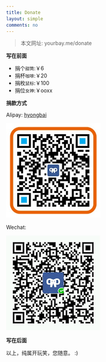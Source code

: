 ```yaml
---
title: Donate
layout: simple
comments: no
---
```


> 本文网址:
> yourbay.me/donate

**写在前面**

- 捐个`甜筒`:￥6
- 捐杯`咖啡`:￥20
- 捐枚`鼠标`:￥100
- 捐位`女神`:￥ooxx

**捐款方式**

Alipay: [hyongbai](https://qr.alipay.com/ap9meauipfitn4t148)

![image](/media/imgs/qr_alipay_hyongbai.jpg)


Wechat: 

![image](/media/imgs/qr_wechat_hyongbai.jpg)

**写在后面**

以上，纯属开玩笑，您随意。 :)

